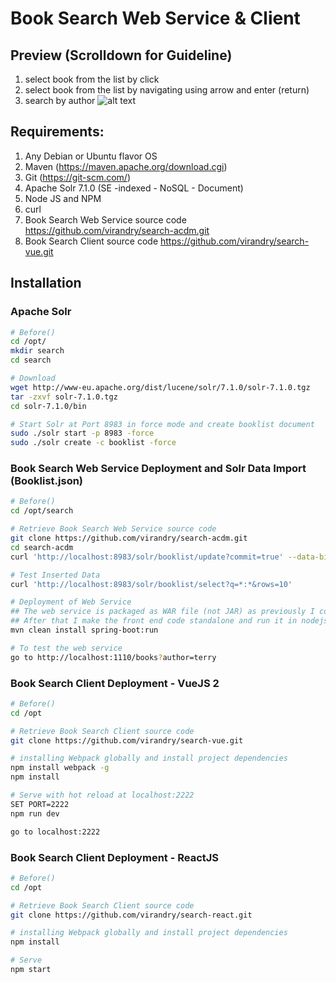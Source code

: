 # Book Search Web Service & Client

## Preview (Scrolldown for Guideline)
1. select book from the list by click
2. select book from the list by navigating using arrow and enter (return)
3. search by author
![alt text](https://image.ibb.co/hJ1efw/qrr.gif)

## Requirements:
1. Any Debian or Ubuntu flavor OS
2. Maven (https://maven.apache.org/download.cgi)
3. Git (https://git-scm.com/)
4. Apache Solr 7.1.0 (SE -indexed - NoSQL - Document)
5. Node JS and NPM
6. curl
7. Book Search Web Service source code <https://github.com/virandry/search-acdm.git>
8. Book Search Client source code <https://github.com/virandry/search-vue.git>

## Installation
### Apache Solr
``` bash
# Before()
cd /opt/
mkdir search
cd search

# Download
wget http://www-eu.apache.org/dist/lucene/solr/7.1.0/solr-7.1.0.tgz
tar -zxvf solr-7.1.0.tgz
cd solr-7.1.0/bin

# Start Solr at Port 8983 in force mode and create booklist document
sudo ./solr start -p 8983 -force
sudo ./solr create -c booklist -force
```
### Book Search Web Service Deployment and Solr Data Import (Booklist.json)
``` bash
# Before()
cd /opt/search

# Retrieve Book Search Web Service source code
git clone https://github.com/virandry/search-acdm.git
cd search-acdm
curl 'http://localhost:8983/solr/booklist/update?commit=true' --data-binary @Booklist.json -H 'Content-type:application/json'

# Test Inserted Data
curl 'http://localhost:8983/solr/booklist/select?q=*:*&rows=10'

# Deployment of Web Service
## The web service is packaged as WAR file (not JAR) as previously I combined the static files in this package
## After that I make the front end code standalone and run it in nodejs environment
mvn clean install spring-boot:run

# To test the web service
go to http://localhost:1110/books?author=terry
```
### Book Search Client Deployment - VueJS 2
``` bash
# Before()
cd /opt

# Retrieve Book Search Client source code
git clone https://github.com/virandry/search-vue.git

# installing Webpack globally and install project dependencies
npm install webpack -g
npm install

# Serve with hot reload at localhost:2222
SET PORT=2222
npm run dev

go to localhost:2222
```

### Book Search Client Deployment - ReactJS
``` bash
# Before()
cd /opt

# Retrieve Book Search Client source code
git clone https://github.com/virandry/search-react.git

# installing Webpack globally and install project dependencies
npm install

# Serve
npm start

```
